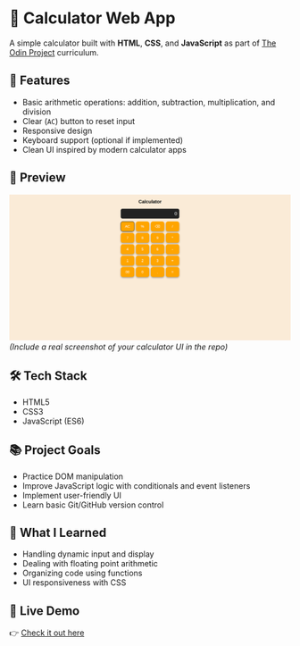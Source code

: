 # 🧮 Calculator Web App

A simple calculator built with **HTML**, **CSS**, and **JavaScript** as part of [The Odin Project](https://www.theodinproject.com/) curriculum.

## 🚀 Features

- Basic arithmetic operations: addition, subtraction, multiplication, and division
- Clear (`AC`) button to reset input
- Responsive design
- Keyboard support (optional if implemented)
- Clean UI inspired by modern calculator apps

## 📸 Preview

![MyCalci Screenshot](assets/calci.png)  
*(Include a real screenshot of your calculator UI in the repo)*

## 🛠️ Tech Stack

- HTML5
- CSS3
- JavaScript (ES6)

## 📚 Project Goals

- Practice DOM manipulation
- Improve JavaScript logic with conditionals and event listeners
- Implement user-friendly UI
- Learn basic Git/GitHub version control

## 🧠 What I Learned

- Handling dynamic input and display
- Dealing with floating point arithmetic
- Organizing code using functions
- UI responsiveness with CSS

## 🔗 Live Demo

👉 [Check it out here](https://dhanushxploit.github.io/calculator/)  



